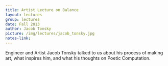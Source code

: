 ```yaml
---
title: Artist Lecture on Balance
layout: lectures
group: lectures
date: Fall 2013
author: Jacob Tonsky
picture: /img/lectures/jacob_tonsky.jpg
notes-link:
---
```

Engineer and Artist Jacob Tonsky talked to us about his process of making art, what inspires him, and what his thoughts on Poetic Computation.